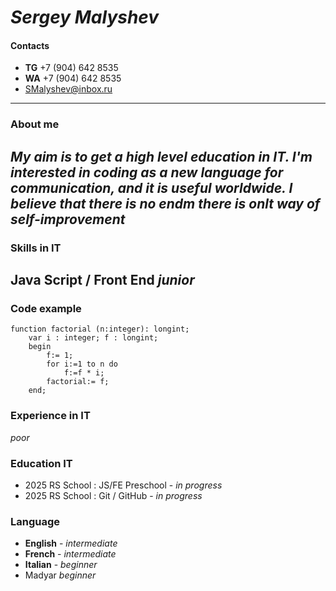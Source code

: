 # ***Sergey Malyshev***

#### Contacts
* **TG** +7 (904) 642 8535
* **WA** +7 (904) 642 8535
* SMalyshev@inbox.ru
---

### About me
*My aim is to get a high level education in IT. I'm interested in coding as a new language for communication, and it is useful worldwide. I believe that there is no endm there is onlt way of self-improvement*
---

### Skills in IT
**Java Script / Front End** *junior*
---
 
### Code example
```
function factorial (n:integer): longint;
    var i : integer; f : longint;
    begin
        f:= 1;
        for i:=1 to n do
            f:=f * i;
        factorial:= f;
    end;
```

### Experience in IT
*poor*

### Education IT
* 2025 RS School : JS/FE Preschool - *in progress*
* 2025 RS School : Git / GitHub - *in progress*

### Language
* **English** - *intermediate*
* **French** - *intermediate*
* **Italian** - *beginner*
* Madyar *beginner*
